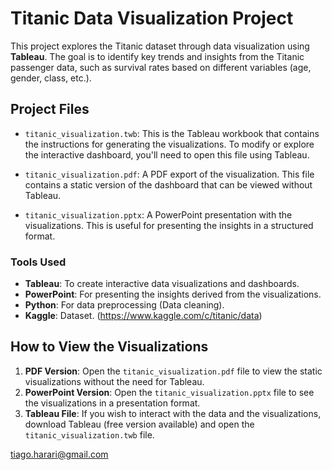 # Titanic Data Visualization Project

This project explores the Titanic dataset through data visualization using **Tableau**. The goal is to identify key trends and insights from the Titanic passenger data, such as survival rates based on different variables (age, gender, class, etc.).

## Project Files

- `titanic_visualization.twb`: This is the Tableau workbook that contains the instructions for generating the visualizations. To modify or explore the interactive dashboard, you'll need to open this file using Tableau.
  
- `titanic_visualization.pdf`: A PDF export of the visualization. This file contains a static version of the dashboard that can be viewed without Tableau.

- `titanic_visualization.pptx`: A PowerPoint presentation with the visualizations. This is useful for presenting the insights in a structured format.

### Tools Used

- **Tableau**: To create interactive data visualizations and dashboards.
- **PowerPoint**: For presenting the insights derived from the visualizations.
- **Python**: For data preprocessing (Data cleaning).
- **Kaggle**: Dataset. (https://www.kaggle.com/c/titanic/data)

## How to View the Visualizations

1. **PDF Version**: Open the `titanic_visualization.pdf` file to view the static visualizations without the need for Tableau.
2. **PowerPoint Version**: Open the `titanic_visualization.pptx` file to see the visualizations in a presentation format.
3. **Tableau File**: If you wish to interact with the data and the visualizations, download Tableau (free version available) and open the `titanic_visualization.twb` file.

tiago.harari@gmail.com
